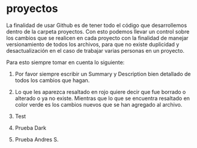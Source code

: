 proyectos
=========

La finalidad de usar Github es de tener todo el código que desarrollemos dentro de la carpeta proyectos. Con esto podemos 
llevar un control sobre los cambios que se realicen en cada proyecto con la finalidad de manejar versionamiento de todos
los archivos, para que no existe duplicidad y desactualización en el caso de trabajar varias personas en un proyecto.

Para esto siempre tomar en cuenta lo siguiente:

1. Por favor siempre escribir un Summary y Description bien detallado de todos los cambios que hagan.

2. Lo que les aparezca resaltado en rojo quiere decir que fue borrado o alterado o ya no existe. Mientras que lo que se 
encuentra resaltado en color verde es los cambios nuevos que se han agregado al archivo.

3. Test

4. Prueba Dark

5. Prueba Andres S.